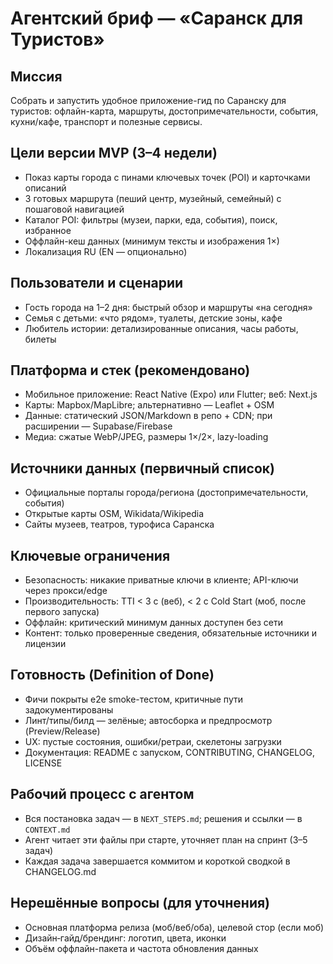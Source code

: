 # Агентский бриф — «Саранск для Туристов»

## Миссия
Собрать и запустить удобное приложение-гид по Саранску для туристов: офлайн-карта, маршруты, достопримечательности, события, кухни/кафе, транспорт и полезные сервисы.

## Цели версии MVP (3–4 недели)
- Показ карты города с пинами ключевых точек (POI) и карточками описаний
- 3 готовых маршрута (пеший центр, музейный, семейный) с пошаговой навигацией
- Каталог POI: фильтры (музеи, парки, еда, события), поиск, избранное
- Оффлайн-кеш данных (минимум тексты и изображения 1×)
- Локализация RU (EN — опционально)

## Пользователи и сценарии
- Гость города на 1–2 дня: быстрый обзор и маршруты «на сегодня»
- Семья с детьми: «что рядом», туалеты, детские зоны, кафе
- Любитель истории: детализированные описания, часы работы, билеты

## Платформа и стек (рекомендовано)
- Мобильное приложение: React Native (Expo) или Flutter; веб: Next.js
- Карты: Mapbox/MapLibre; альтернативно — Leaflet + OSM
- Данные: статический JSON/Markdown в репо + CDN; при расширении — Supabase/Firebase
- Медиа: сжатые WebP/JPEG, размеры 1×/2×, lazy-loading

## Источники данных (первичный список)
- Официальные порталы города/региона (достопримечательности, события)
- Открытые карты OSM, Wikidata/Wikipedia
- Сайты музеев, театров, турофиса Саранска

## Ключевые ограничения
- Безопасность: никакие приватные ключи в клиенте; API-ключи через прокси/edge
- Производительность: TTI < 3 c (веб), < 2 c Cold Start (моб, после первого запуска)
- Оффлайн: критический минимум данных доступен без сети
- Контент: только проверенные сведения, обязательные источники и лицензии

## Готовность (Definition of Done)
- Фичи покрыты e2e smoke-тестом, критичные пути задокументированы
- Линт/типы/билд — зелёные; автосборка и предпросмотр (Preview/Release)
- UX: пустые состояния, ошибки/ретраи, скелетоны загрузки
- Документация: README с запуском, CONTRIBUTING, CHANGELOG, LICENSE

## Рабочий процесс с агентом
- Вся постановка задач — в `NEXT_STEPS.md`; решения и ссылки — в `CONTEXT.md`
- Агент читает эти файлы при старте, уточняет план на спринт (3–5 задач)
- Каждая задача завершается коммитом и короткой сводкой в CHANGELOG.md

## Нерешённые вопросы (для уточнения)
- Основная платформа релиза (моб/веб/оба), целевой стор (если моб)
- Дизайн‑гайд/брендинг: логотип, цвета, иконки
- Объём оффлайн-пакета и частота обновления данных

